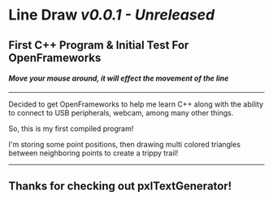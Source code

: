 # **Line Draw**  *v0.0.1 - Unreleased*
## **First C++ Program & Initial Test For OpenFrameworks**
#### *Move your mouse around, it will effect the movement of the line*

______________________________

Decided to get OpenFrameworks to help me learn C++ along with the ability to connect to USB peripherals, webcam, among many other things.

So, this is my first compiled program!

I'm storing some point positions, then drawing multi colored triangles between neighboring points to create a trippy trail!

______________________________

## Thanks for checking out pxlTextGenerator!
